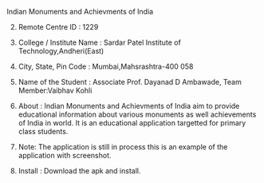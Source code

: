 Indian Monuments and Achievments of India

2. Remote Centre ID : 1229
 
3. College / Institute Name : Sardar Patel Institute of Technology,Andheri(East)

4. City, State, Pin Code : Mumbai,Mahsrashtra-400 058

5. Name of the Student : Associate Prof. Dayanad D Ambawade, Team Member:Vaibhav Kohli

6. About : Indian Monuments and Achievments of India aim to provide educational information
about various monuments as well achievements of India in world. It is an educational application targetted for primary class students.

7. Note: The application is still in process this is an example of the application with screenshot.

8. Install : Download the apk and install.
